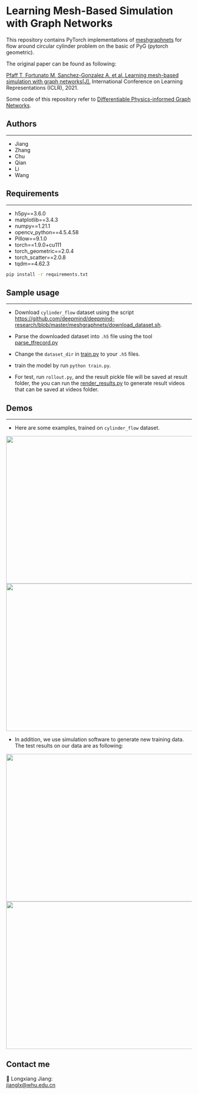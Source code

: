 # Learning Mesh-Based Simulation with Graph Networks

This repository contains PyTorch implementations of [meshgraphnets](https://github.com/deepmind/deepmind-research/tree/master/meshgraphnets) for flow around circular cylinder problem on the basic of PyG (pytorch geometric).  

The original paper can be found as following:

 [Pfaff T, Fortunato M, Sanchez-Gonzalez A, et al. Learning mesh-based simulation with graph networks[J].](https://arxiv.org/pdf/2010.03409) International Conference on Learning Representations (ICLR), 2021.

Some code of this repository refer to [Differentiable Physics-informed Graph Networks](https://github.com/sungyongs/dpgn).


## Authors
-----------------------
  - Jiang
  - Zhang
  - Chu
  - Qian
  - Li
  - Wang


## Requirements
-----------------------
  - h5py==3.6.0
  - matplotlib==3.4.3
  - numpy==1.21.1
  - opencv_python==4.5.4.58
  - Pillow==9.1.0
  - torch==1.9.0+cu111
  - torch_geometric==2.0.4
  - torch_scatter==2.0.8
  - tqdm==4.62.3

  ``` bash
  pip install -r requirements.txt
  ```

## Sample usage
-----------------------

- Download `cylinder_flow` dataset using the script https://github.com/deepmind/deepmind-research/blob/master/meshgraphnets/download_dataset.sh.

- Parse the downloaded dataset into `.h5` file using the tool [parse_tfrecord.py](./parse_tfrecord.py)
- Change the `dataset_dir` in [train.py](./train.py) to your `.h5` files.
- train the model by run `python train.py`.

- For test, run `rollout.py`, and the result pickle file will be saved at result folder, the you can run the [render_results.py](./render_results.py) to generate result videos that can be saved at videos folder.
  
## Demos
-----------------------
- Here are some examples, trained on `cylinder_flow` dataset.
<img src="videos/0.gif" width="700" height="400"/>
<img src="videos/1.gif" width="700" height="400"/>


- In addition, we use simulation software to generate new training data. The test results on our data are as following:
<img src="videos/2.gif" width="700" height="400"/>
<img src="videos/3.gif" width="700" height="400"/>

## Contact me

:email: Longxiang Jiang:\
[jianglx@whu.edu.cn](jianglx@whu.edu.cn)
